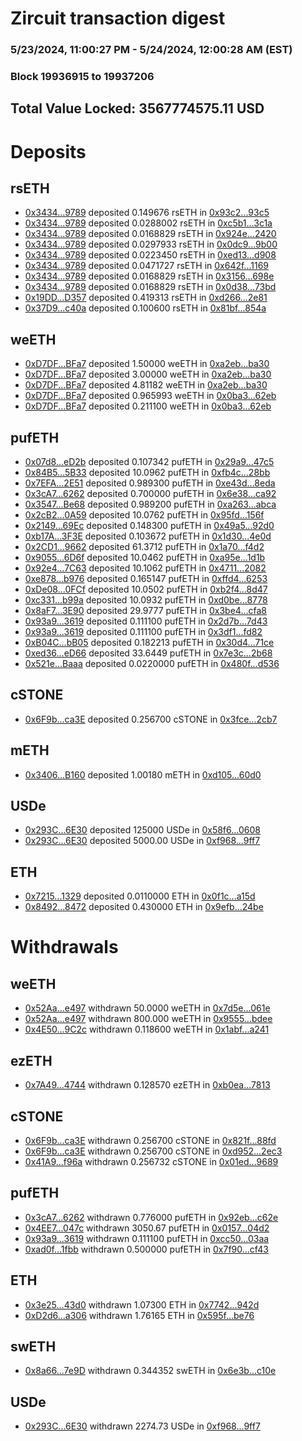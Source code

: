 # Zircuit transaction digest
### 5/23/2024, 11:00:27 PM - 5/24/2024, 12:00:28 AM (EST)
### Block 19936915 to 19937206

## Total Value Locked: 3567774575.11 USD

# Deposits
## rsETH
- [0x3434...9789](https://etherscan.io/address/0x34349c5569e7B846c3558961552D2202760A9789) deposited 0.149676 rsETH in [0x93c2...93c5](https://etherscan.io/tx/0x34349c5569e7B846c3558961552D2202760A9789)
- [0x3434...9789](https://etherscan.io/address/0x34349c5569e7B846c3558961552D2202760A9789) deposited 0.0288002 rsETH in [0xc5b1...3c1a](https://etherscan.io/tx/0x34349c5569e7B846c3558961552D2202760A9789)
- [0x3434...9789](https://etherscan.io/address/0x34349c5569e7B846c3558961552D2202760A9789) deposited 0.0168829 rsETH in [0x924e...2420](https://etherscan.io/tx/0x34349c5569e7B846c3558961552D2202760A9789)
- [0x3434...9789](https://etherscan.io/address/0x34349c5569e7B846c3558961552D2202760A9789) deposited 0.0297933 rsETH in [0x0dc9...9b00](https://etherscan.io/tx/0x34349c5569e7B846c3558961552D2202760A9789)
- [0x3434...9789](https://etherscan.io/address/0x34349c5569e7B846c3558961552D2202760A9789) deposited 0.0223450 rsETH in [0xed13...d908](https://etherscan.io/tx/0x34349c5569e7B846c3558961552D2202760A9789)
- [0x3434...9789](https://etherscan.io/address/0x34349c5569e7B846c3558961552D2202760A9789) deposited 0.0471727 rsETH in [0x642f...1169](https://etherscan.io/tx/0x34349c5569e7B846c3558961552D2202760A9789)
- [0x3434...9789](https://etherscan.io/address/0x34349c5569e7B846c3558961552D2202760A9789) deposited 0.0168829 rsETH in [0x3156...698e](https://etherscan.io/tx/0x34349c5569e7B846c3558961552D2202760A9789)
- [0x3434...9789](https://etherscan.io/address/0x34349c5569e7B846c3558961552D2202760A9789) deposited 0.0168829 rsETH in [0x0d38...73bd](https://etherscan.io/tx/0x34349c5569e7B846c3558961552D2202760A9789)
- [0x19DD...D357](https://etherscan.io/address/0x19DD7304F76a1B1870ec972c8f098CE72280D357) deposited 0.419313 rsETH in [0xd266...2e81](https://etherscan.io/tx/0x19DD7304F76a1B1870ec972c8f098CE72280D357)
- [0x37D9...c40a](https://etherscan.io/address/0x37D94432B737B8b0e638095531B8b2E8Fca1c40a) deposited 0.100600 rsETH in [0x81bf...854a](https://etherscan.io/tx/0x37D94432B737B8b0e638095531B8b2E8Fca1c40a)
## weETH
- [0xD7DF...BFa7](https://etherscan.io/address/0xD7DF7E085214743530afF339aFC420c7c720BFa7) deposited 1.50000 weETH in [0xa2eb...ba30](https://etherscan.io/tx/0xD7DF7E085214743530afF339aFC420c7c720BFa7)
- [0xD7DF...BFa7](https://etherscan.io/address/0xD7DF7E085214743530afF339aFC420c7c720BFa7) deposited 3.00000 weETH in [0xa2eb...ba30](https://etherscan.io/tx/0xD7DF7E085214743530afF339aFC420c7c720BFa7)
- [0xD7DF...BFa7](https://etherscan.io/address/0xD7DF7E085214743530afF339aFC420c7c720BFa7) deposited 4.81182 weETH in [0xa2eb...ba30](https://etherscan.io/tx/0xD7DF7E085214743530afF339aFC420c7c720BFa7)
- [0xD7DF...BFa7](https://etherscan.io/address/0xD7DF7E085214743530afF339aFC420c7c720BFa7) deposited 0.965993 weETH in [0x0ba3...62eb](https://etherscan.io/tx/0xD7DF7E085214743530afF339aFC420c7c720BFa7)
- [0xD7DF...BFa7](https://etherscan.io/address/0xD7DF7E085214743530afF339aFC420c7c720BFa7) deposited 0.211100 weETH in [0x0ba3...62eb](https://etherscan.io/tx/0xD7DF7E085214743530afF339aFC420c7c720BFa7)
## pufETH
- [0x07d8...eD2b](https://etherscan.io/address/0x07d89B263AeB4B66Acc9789e6B2830b0C85beD2b) deposited 0.107342 pufETH in [0x29a9...47c5](https://etherscan.io/tx/0x07d89B263AeB4B66Acc9789e6B2830b0C85beD2b)
- [0x84B5...5B33](https://etherscan.io/address/0x84B5270a7A7cd049B53D2FD21a1846E804A15B33) deposited 10.0962 pufETH in [0xfb4c...28bb](https://etherscan.io/tx/0x84B5270a7A7cd049B53D2FD21a1846E804A15B33)
- [0x7EFA...2E51](https://etherscan.io/address/0x7EFAC2efc1417AE2AC9E6C6603d82e03de872E51) deposited 0.989300 pufETH in [0xe43d...8eda](https://etherscan.io/tx/0x7EFAC2efc1417AE2AC9E6C6603d82e03de872E51)
- [0x3cA7...6262](https://etherscan.io/address/0x3cA7E46c70412CE4898292f258D6DFF7D15B6262) deposited 0.700000 pufETH in [0x6e38...ca92](https://etherscan.io/tx/0x3cA7E46c70412CE4898292f258D6DFF7D15B6262)
- [0x3547...Be68](https://etherscan.io/address/0x35474cDeCB009374b8D4007cE3021eBcADA5Be68) deposited 0.989200 pufETH in [0xa263...abca](https://etherscan.io/tx/0x35474cDeCB009374b8D4007cE3021eBcADA5Be68)
- [0x2cB2...0A59](https://etherscan.io/address/0x2cB24B3092b53403a4B908d9C2A006839B520A59) deposited 10.0762 pufETH in [0x95fd...156f](https://etherscan.io/tx/0x2cB24B3092b53403a4B908d9C2A006839B520A59)
- [0x2149...69Ec](https://etherscan.io/address/0x2149EA87Cf7Da197A29b34ADa017A5115f5F69Ec) deposited 0.148300 pufETH in [0x49a5...92d0](https://etherscan.io/tx/0x2149EA87Cf7Da197A29b34ADa017A5115f5F69Ec)
- [0xb17A...3F3E](https://etherscan.io/address/0xb17A01f4244AF3310df4D02dfcd78693746E3F3E) deposited 0.103672 pufETH in [0x1d30...4e0d](https://etherscan.io/tx/0xb17A01f4244AF3310df4D02dfcd78693746E3F3E)
- [0x2CD1...9662](https://etherscan.io/address/0x2CD1cC9d4da6a40A89287936024416bcb8929662) deposited 61.3712 pufETH in [0x1a70...f4d2](https://etherscan.io/tx/0x2CD1cC9d4da6a40A89287936024416bcb8929662)
- [0x9055...6D6f](https://etherscan.io/address/0x90550F9efb1CeB86bEd49179CaA3490E4d986D6f) deposited 10.0462 pufETH in [0xa95e...1d1b](https://etherscan.io/tx/0x90550F9efb1CeB86bEd49179CaA3490E4d986D6f)
- [0x92e4...7C63](https://etherscan.io/address/0x92e47925D2416dd8Ccc4318F47bf7D26B3037C63) deposited 10.1062 pufETH in [0x4711...2082](https://etherscan.io/tx/0x92e47925D2416dd8Ccc4318F47bf7D26B3037C63)
- [0xe878...b976](https://etherscan.io/address/0xe8789D941d7d2B25bFd1913daE3ce5eDE3B0b976) deposited 0.165147 pufETH in [0xffd4...6253](https://etherscan.io/tx/0xe8789D941d7d2B25bFd1913daE3ce5eDE3B0b976)
- [0xDe08...0FCf](https://etherscan.io/address/0xDe0875463C96EAd946C740325d270496E4Ff0FCf) deposited 10.0502 pufETH in [0xb2f4...8d47](https://etherscan.io/tx/0xDe0875463C96EAd946C740325d270496E4Ff0FCf)
- [0xc331...b99a](https://etherscan.io/address/0xc33167bf1f4CE360d1AF3c08e04cE8455928b99a) deposited 10.0932 pufETH in [0xd0be...8778](https://etherscan.io/tx/0xc33167bf1f4CE360d1AF3c08e04cE8455928b99a)
- [0x8aF7...3E90](https://etherscan.io/address/0x8aF7AB5AD49573d58f7e7C19043EbAb68CB73E90) deposited 29.9777 pufETH in [0x3be4...cfa8](https://etherscan.io/tx/0x8aF7AB5AD49573d58f7e7C19043EbAb68CB73E90)
- [0x93a9...3619](https://etherscan.io/address/0x93a96E77CB6c12628D60296657554875bbe53619) deposited 0.111100 pufETH in [0x2d7b...7d43](https://etherscan.io/tx/0x93a96E77CB6c12628D60296657554875bbe53619)
- [0x93a9...3619](https://etherscan.io/address/0x93a96E77CB6c12628D60296657554875bbe53619) deposited 0.111100 pufETH in [0x3df1...fd82](https://etherscan.io/tx/0x93a96E77CB6c12628D60296657554875bbe53619)
- [0xB04C...bB05](https://etherscan.io/address/0xB04CC5d693846b3F62ba03034262ae298124bB05) deposited 0.182213 pufETH in [0x30d4...71ce](https://etherscan.io/tx/0xB04CC5d693846b3F62ba03034262ae298124bB05)
- [0xed36...eD66](https://etherscan.io/address/0xed36919768B346ECf31fabb261F89ed4e614eD66) deposited 33.6449 pufETH in [0x7e3c...2b68](https://etherscan.io/tx/0xed36919768B346ECf31fabb261F89ed4e614eD66)
- [0x521e...Baaa](https://etherscan.io/address/0x521ee81608a669f32E4f8D6959aD31f18b90Baaa) deposited 0.0220000 pufETH in [0x480f...d536](https://etherscan.io/tx/0x521ee81608a669f32E4f8D6959aD31f18b90Baaa)
## cSTONE
- [0x6F9b...ca3E](https://etherscan.io/address/0x6F9bE03440F9d4341a64ac753589364e79f2ca3E) deposited 0.256700 cSTONE in [0x3fce...2cb7](https://etherscan.io/tx/0x6F9bE03440F9d4341a64ac753589364e79f2ca3E)
## mETH
- [0x3406...B160](https://etherscan.io/address/0x3406a82FF70aCBf444234D1EF5D50E1161D7B160) deposited 1.00180 mETH in [0xd105...60d0](https://etherscan.io/tx/0x3406a82FF70aCBf444234D1EF5D50E1161D7B160)
## USDe
- [0x293C...6E30](https://etherscan.io/address/0x293C6937D8D82e05B01335F7B33FBA0c8e256E30) deposited 125000 USDe in [0x58f6...0608](https://etherscan.io/tx/0x293C6937D8D82e05B01335F7B33FBA0c8e256E30)
- [0x293C...6E30](https://etherscan.io/address/0x293C6937D8D82e05B01335F7B33FBA0c8e256E30) deposited 5000.00 USDe in [0xf968...9ff7](https://etherscan.io/tx/0x293C6937D8D82e05B01335F7B33FBA0c8e256E30)
## ETH
- [0x7215...1329](https://etherscan.io/address/0x72150646B4006332652F2a8c85C9Ec3815901329) deposited 0.0110000 ETH in [0x0f1c...a15d](https://etherscan.io/tx/0x72150646B4006332652F2a8c85C9Ec3815901329)
- [0x8492...8472](https://etherscan.io/address/0x84920D4bCB8fd91031B5D419d6372659A46D8472) deposited 0.430000 ETH in [0x9efb...24be](https://etherscan.io/tx/0x84920D4bCB8fd91031B5D419d6372659A46D8472)
# Withdrawals
## weETH
- [0x52Aa...e497](https://etherscan.io/address/0x52Aa899454998Be5b000Ad077a46Bbe360F4e497) withdrawn 50.0000 weETH in [0x7d5e...061e](https://etherscan.io/tx/0x52Aa899454998Be5b000Ad077a46Bbe360F4e497)
- [0x52Aa...e497](https://etherscan.io/address/0x52Aa899454998Be5b000Ad077a46Bbe360F4e497) withdrawn 800.000 weETH in [0x9555...bdee](https://etherscan.io/tx/0x52Aa899454998Be5b000Ad077a46Bbe360F4e497)
- [0x4E50...9C2c](https://etherscan.io/address/0x4E505a7e6ccde1eD7987993e0db74cb6F3339C2c) withdrawn 0.118600 weETH in [0x1abf...a241](https://etherscan.io/tx/0x4E505a7e6ccde1eD7987993e0db74cb6F3339C2c)
## ezETH
- [0x7A49...4744](https://etherscan.io/address/0x7A493Be5c2ce014cD049Bf178a1ac0Db1B434744) withdrawn 0.128570 ezETH in [0xb0ea...7813](https://etherscan.io/tx/0x7A493Be5c2ce014cD049Bf178a1ac0Db1B434744)
## cSTONE
- [0x6F9b...ca3E](https://etherscan.io/address/0x6F9bE03440F9d4341a64ac753589364e79f2ca3E) withdrawn 0.256700 cSTONE in [0x821f...88fd](https://etherscan.io/tx/0x6F9bE03440F9d4341a64ac753589364e79f2ca3E)
- [0x6F9b...ca3E](https://etherscan.io/address/0x6F9bE03440F9d4341a64ac753589364e79f2ca3E) withdrawn 0.256700 cSTONE in [0xd952...2ec3](https://etherscan.io/tx/0x6F9bE03440F9d4341a64ac753589364e79f2ca3E)
- [0x41A9...f96a](https://etherscan.io/address/0x41A99ed22892AC62b2E45a00F97dCb6bD409f96a) withdrawn 0.256732 cSTONE in [0x01ed...9689](https://etherscan.io/tx/0x41A99ed22892AC62b2E45a00F97dCb6bD409f96a)
## pufETH
- [0x3cA7...6262](https://etherscan.io/address/0x3cA7E46c70412CE4898292f258D6DFF7D15B6262) withdrawn 0.776000 pufETH in [0x92eb...c62e](https://etherscan.io/tx/0x3cA7E46c70412CE4898292f258D6DFF7D15B6262)
- [0x4EE7...047c](https://etherscan.io/address/0x4EE79E19c9c398e364d135F01B25DcCC0473047c) withdrawn 3050.67 pufETH in [0x0157...04d2](https://etherscan.io/tx/0x4EE79E19c9c398e364d135F01B25DcCC0473047c)
- [0x93a9...3619](https://etherscan.io/address/0x93a96E77CB6c12628D60296657554875bbe53619) withdrawn 0.111100 pufETH in [0xcc50...03aa](https://etherscan.io/tx/0x93a96E77CB6c12628D60296657554875bbe53619)
- [0xad0f...1fbb](https://etherscan.io/address/0xad0f2D58D81005E3c00B6c72CcB842c4d5191fbb) withdrawn 0.500000 pufETH in [0x7f90...cf43](https://etherscan.io/tx/0xad0f2D58D81005E3c00B6c72CcB842c4d5191fbb)
## ETH
- [0x3e25...43d0](https://etherscan.io/address/0x3e25207eA0B82eE97eFa932DdB4CD431625543d0) withdrawn 1.07300 ETH in [0x7742...942d](https://etherscan.io/tx/0x3e25207eA0B82eE97eFa932DdB4CD431625543d0)
- [0xD2d6...a306](https://etherscan.io/address/0xD2d610A968bcf9282Bf87A00ae4368586956a306) withdrawn 1.76165 ETH in [0x595f...be76](https://etherscan.io/tx/0xD2d610A968bcf9282Bf87A00ae4368586956a306)
## swETH
- [0x8a66...7e9D](https://etherscan.io/address/0x8a66a7DAC0Ed54bc86EaA68419Ec3839747A7e9D) withdrawn 0.344352 swETH in [0x6e3b...c10e](https://etherscan.io/tx/0x8a66a7DAC0Ed54bc86EaA68419Ec3839747A7e9D)
## USDe
- [0x293C...6E30](https://etherscan.io/address/0x293C6937D8D82e05B01335F7B33FBA0c8e256E30) withdrawn 2274.73 USDe in [0xf968...9ff7](https://etherscan.io/tx/0x293C6937D8D82e05B01335F7B33FBA0c8e256E30)
